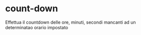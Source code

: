 # count-down
Effettua il countdown delle ore, minuti, secondi mancanti ad un determinatao orario impostato
